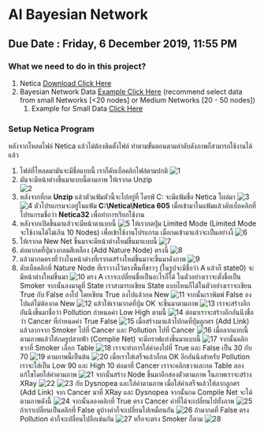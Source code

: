 # AI Bayesian Network

## Due Date : Friday, 6 December 2019, 11:55 PM

### What we need to do in this project?

1. Netica [Download Click Here](https://www.norsys.com/downloads/Netica_Win.exe)
2. Bayesian Network Data [Example Click Here](http://www.bnlearn.com/bnrepository/) (recommend select data from small Networks [<20 nodes] or Medium Networks [20 - 50 nodes])
   1.  Example for Small Data [Click Here](http://www.bnlearn.com/bnrepository/discrete-small.html#asia)


### Setup Netica Program

หลังจากโหลดไฟล์ Netica แล้วไม่ต้องติดตั้งไฟล์ ทำตามขั้นตอนตามลำดับดังภาพก็สามารถใช้งานได้แล้ว

1. ไฟล์ที่โหลดมามันจะมีชื่อแบบนี้ เราก็ดับเบิ้ลคลิกไฟล์ตามปกติ
![1](https://raw.githubusercontent.com/SunatP/ITCS451_AI/master/img/1.PNG)
2. มันจะมีหน้าต่างขึ้นมาแบบนี้ตามภาพ ให้เรากด Unzip<br>
![2](https://raw.githubusercontent.com/SunatP/ITCS451_AI/master/img/2.PNG)
3. หลังจากที่กด **Unzip** แล้วตัวแฟ้มตัวนี้จะไปอยู่ที่ ไดรฟ์ C: จะมีแฟ้มชื่อ Netica โผล่มา
![3](https://raw.githubusercontent.com/SunatP/ITCS451_AI/master/img/3.PNG)
![4](https://raw.githubusercontent.com/SunatP/ITCS451_AI/master/img/4.PNG)
ตัวโปรแกรมจะอยู่ในแฟ้ม **C:\Netica\Netica 605** เมื่อเข้ามาในแฟ้มแล้วดับเบิ้ลคลิกที่โปรแกรมชื่อว่า **Netica32** เพื่อทำการเรียกใช้งาน
4.  หลังจากเปิดขึ้นมาแล้วจะมีหน้าตาแบบนี้
![5](https://raw.githubusercontent.com/SunatP/ITCS451_AI/master/img/5.PNG)
ให้เรากดปุ่ม Limited Mode (Limited Mode จะใช้งานได้ไม่เกิน 10 Nodes) เพื่อเข้าใช้งานโปรแกรม เมื่อกดเข้ามาแล้วจะเป็นอย่างงี้
![6](https://raw.githubusercontent.com/SunatP/ITCS451_AI/master/img/6.PNG)
5. ให้เรากด New Net ขึ้นมาจะมีหน้าต่างใหม่ขึ้นมาแบบนี้
![7](https://raw.githubusercontent.com/SunatP/ITCS451_AI/master/img/7.PNG)
6. ต่อมากดที่ปุ่มวงกลมสีเหลือง (Add Nature Node) ตรงนี้ 
![8](https://raw.githubusercontent.com/SunatP/ITCS451_AI/master/img/8.PNG)
7. แล้วมากดตรงที่ว่างในหน้าต่างที่เรากดสร้างใหม่ขึ้นมาจะขึ้นมาดังภาพ
![9](https://raw.githubusercontent.com/SunatP/ITCS451_AI/master/img/9.PNG)
8. ดับเบิ้ลคลิกที่ Nature Node ที่เราวางไว้ตรงพื้นที่ขาวๆ (ในรูปจะมีชื่อว่า A แล้วก็ state0) จะมีหน้าต่างใหม่ขึ้นมา
![10](https://raw.githubusercontent.com/SunatP/ITCS451_AI/master/img/10.PNG) ตรง A เราจะเปลี่ยนชื่อเป็นอะไรก็ได้ ในตัวอย่างเราจะตั้งชื่อเป็น Smoker จากนั้นลงมาดูที่ State เราสามารถเขียน State แบบไหนก็ได้ในตัวอย่างเราจะเขียน True กับ False ลงไป โดยเขียน True ลงไปแล้วกด New 
![11](https://raw.githubusercontent.com/SunatP/ITCS451_AI/master/img/11.PNG)
จากนั้นเราพิมพ์ False ลงไปแต่ไม่ต้องกด New
![12](https://raw.githubusercontent.com/SunatP/ITCS451_AI/master/img/12.PNG)
แล้วให้เรามากดที่ปุ่ม OK จะขึ้นมาตามภาพ
![13](https://raw.githubusercontent.com/SunatP/ITCS451_AI/master/img/smoker.PNG)
เราจะสร้างอีกอันนึงขึ้นมาชื่อว่า Pollution กำหนดค่า Low High ตามนี้
![14](https://raw.githubusercontent.com/SunatP/ITCS451_AI/master/img/13.PNG)
ต่อมาเราจะสร้างอีกอันนึงชื่อว่า Cancer ที่กำหนดค่า True False
![15](https://raw.githubusercontent.com/SunatP/ITCS451_AI/master/img/14.PNG) เมื่อสร้างมาแล้วไปกดที่ปุ่มลูกศร (Add Link) แล้วลากจาก Smoker ไปที่ Cancer และ Pollution ไปที่ Cancer 
![16](https://raw.githubusercontent.com/SunatP/ITCS451_AI/master/img/15.PNG) เมื่อลากแบบนี้ตามภาพแล้วให้กดรูปสายฟ้า (Complie Net) จะมีกราฟแท่งขึ้นมาแบบนี้
![17](https://raw.githubusercontent.com/SunatP/ITCS451_AI/master/img/16.PNG)
จากนั้นคลิกขวาที่ Smoker เลือก Table
![18](https://raw.githubusercontent.com/SunatP/ITCS451_AI/master/img/17.png)
เราจะทำการใส่ค่าลงไปที่ True และ False เป็น 30 กับ 70
![19](https://raw.githubusercontent.com/SunatP/ITCS451_AI/master/img/18.PNG)
ตามภาพนี้เป็นต้น
![20](https://raw.githubusercontent.com/SunatP/ITCS451_AI/master/img/19.PNG)
เมื่อเราใส่เสร็จแล้วก็กด OK อีกอันนึงสำหรับ Pollution เราจะใส่เป็น Low 90 และ High 10 ต่อมาที่ Cancer เราจะคลิกขวาและกด Table ลองแก้ไขโดยใส่ค่าตามภาพ
![21](https://raw.githubusercontent.com/SunatP/ITCS451_AI/master/img/21.PNG)
จากนั้นสร้าง Node ขึ้นมาอีกสองตัวตามภาพ ในภาพเราจะสร้าง XRay 
![22](https://raw.githubusercontent.com/SunatP/ITCS451_AI/master/img/22.PNG)
![23](https://raw.githubusercontent.com/SunatP/ITCS451_AI/master/img/23.PNG)
กับ Dysnopea และใส่ค่าตามภาพ เมื่อใส่ค่าเสร็จแล้วให้ลากลูกศร (Add Link) จาก Cancer มาที่ XRay และ Dysnopea จากนั้นกด Compile Net จะได้ตามภาพดังนี้
![24](https://raw.githubusercontent.com/SunatP/ITCS451_AI/master/img/24.PNG)
จากนั้นลองคลิกที่ True ตรง Cancer ค่าที่ได้จะเปลี่ยนไปทั้งภาพ
![25](https://raw.githubusercontent.com/SunatP/ITCS451_AI/master/img/25.PNG)
ถ้าเราเปลี่ยนเป็นคลิกที่ False ดูบ้างค่าก็จะเปลี่ยนไปเหมือนกัน
![26](https://raw.githubusercontent.com/SunatP/ITCS451_AI/master/img/26.PNG)
ถ้ามากดที่ False ตรง Pollution ค่าก็จะเปลี่ยนไปอีกเช่นกัน
![27](https://raw.githubusercontent.com/SunatP/ITCS451_AI/master/img/27.PNG)
หรือจะตรง Smoker ก็ตาม
![28](https://raw.githubusercontent.com/SunatP/ITCS451_AI/master/img/28.PNG)
